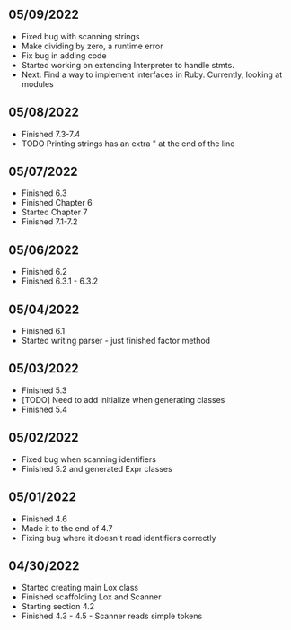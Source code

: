 ## 05/09/2022
* Fixed bug with scanning strings
* Make dividing by zero, a runtime error
* Fix bug in adding code
* Started working on extending Interpreter to handle stmts. 
* Next: Find a way to implement interfaces in Ruby. Currently, 
  looking at modules

## 05/08/2022
* Finished 7.3-7.4
* TODO Printing strings has an extra " at the end of the line

## 05/07/2022
* Finished 6.3
* Finished Chapter 6
* Started Chapter 7
* Finished 7.1-7.2

## 05/06/2022
* Finished 6.2
* Finished 6.3.1 - 6.3.2

## 05/04/2022
* Finished 6.1
* Started writing parser - just finished factor method

## 05/03/2022
* Finished 5.3
* [TODO] Need to add initialize when generating classes
* Finished 5.4

## 05/02/2022
* Fixed bug when scanning identifiers
* Finished 5.2 and generated Expr classes 

## 05/01/2022
* Finished 4.6
* Made it to the end of 4.7
* Fixing bug where it doesn't read identifiers correctly

## 04/30/2022
* Started creating main Lox class
* Finished scaffolding Lox and Scanner
* Starting section 4.2
* Finished 4.3 - 4.5 - Scanner reads simple tokens
